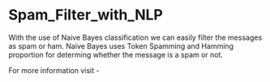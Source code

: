 # Spam_Filter_with_NLP
With the use of Naive Bayes classification we can easily filter the messages as spam or ham. Naive Bayes uses Token Spamming and Hamming proportion for determing whether the message is a spam or not.

For more information visit - 
